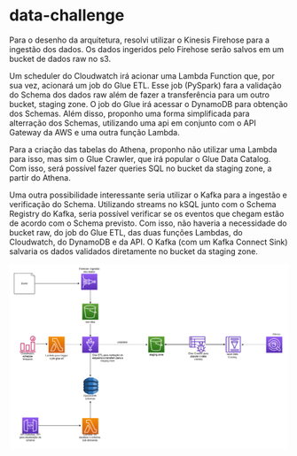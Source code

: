 # data-challenge

Para o desenho da arquitetura, resolvi utilizar o Kinesis Firehose para a ingestão dos dados. Os dados ingeridos pelo 
Firehose serão salvos em um bucket de dados raw no s3. 

Um scheduler do Cloudwatch irá acionar uma Lambda Function que, por sua vez, acionará um job do Glue ETL. 
Esse job (PySpark) fara a validação do Schema dos dados raw além de fazer a transferência para um outro bucket,
staging zone. O job do Glue irá acessar o DynamoDB para obtenção dos Schemas. Além disso, proponho uma forma
simplificada para alterração dos Schemas, utilizando uma api em conjunto com o API Gateway da AWS e uma outra
função Lambda. 

Para a criação das tabelas do Athena, proponho não utilizar uma Lambda para isso, mas sim
o Glue Crawler, que irá popular o Glue Data Catalog. Com isso, será possível fazer queries SQL no bucket da
staging zone, a partir do Athena. 

Uma outra possibilidade interessante seria utilizar o Kafka para a ingestão e verificação do Schema. 
Utilizando streams no kSQL junto com o Schema Registry do Kafka, seria possível verificar se os eventos que 
chegam estão de acordo com o Schema previsto. Com isso, não haveria a necessidade do bucket raw, do job do Glue ETL,
das duas funções Lambdas, do Cloudwatch, do DynamoDB e da API. O Kafka (com um Kafka Connect Sink) salvaria
os dados validados diretamente no bucket da staging zone.


![Figura 1](img/arquitetura.png)